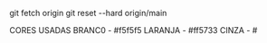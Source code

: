 git fetch origin
git reset --hard origin/main




CORES USADAS
BRANC0 - #f5f5f5
LARANJA - #ff5733
CINZA - #
